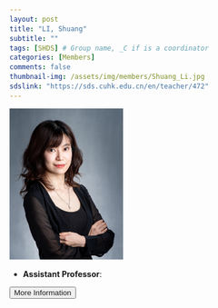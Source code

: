 ```yaml
---
layout: post
title: "LI, Shuang"
subtitle: ""
tags: [SHDS] # Group name, _C if is a coordinator
categories: [Members]
comments: false
thumbnail-img: /assets/img/members/Shuang_Li.jpg
sdslink: "https://sds.cuhk.edu.cn/en/teacher/472"
---
```


<!-- photo -->
<!-- size: 200px width use html-->
<img
    src="../../assets/img/members/Shuang_Li.jpg"
    alt="Shuang Li"
    style="width: 200px; align: left;"
/>

<!-- bio -->
- **Assistant Professor**:

<p>
    <button class="button">
    <a
        href="https://sds.cuhk.edu.cn/en/teacher/472"
        style="text-decoration: none"
        >More Information</a
    >
    </button>
</p>